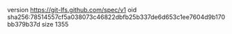 version https://git-lfs.github.com/spec/v1
oid sha256:78514557cf5a038073c46822dbfb25b337de6d653c1ee7604d9b170bb379b37d
size 1355
